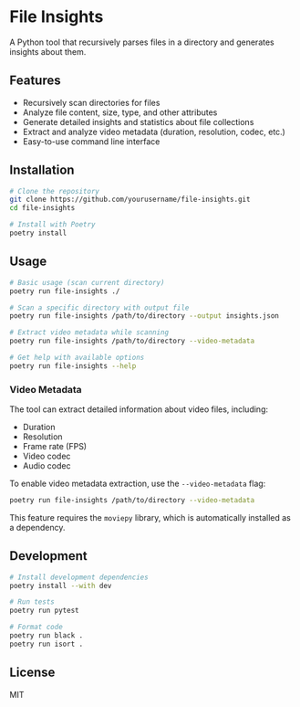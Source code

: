 # File Insights

A Python tool that recursively parses files in a directory and generates insights about them.

## Features

- Recursively scan directories for files
- Analyze file content, size, type, and other attributes
- Generate detailed insights and statistics about file collections
- Extract and analyze video metadata (duration, resolution, codec, etc.)
- Easy-to-use command line interface

## Installation

```bash
# Clone the repository
git clone https://github.com/yourusername/file-insights.git
cd file-insights

# Install with Poetry
poetry install
```

## Usage

```bash
# Basic usage (scan current directory)
poetry run file-insights ./

# Scan a specific directory with output file
poetry run file-insights /path/to/directory --output insights.json

# Extract video metadata while scanning
poetry run file-insights /path/to/directory --video-metadata

# Get help with available options
poetry run file-insights --help
```

### Video Metadata

The tool can extract detailed information about video files, including:

- Duration
- Resolution
- Frame rate (FPS)
- Video codec
- Audio codec

To enable video metadata extraction, use the `--video-metadata` flag:

```bash
poetry run file-insights /path/to/directory --video-metadata
```

This feature requires the `moviepy` library, which is automatically installed as a dependency.

## Development

```bash
# Install development dependencies
poetry install --with dev

# Run tests
poetry run pytest

# Format code
poetry run black .
poetry run isort .
```

## License

MIT 